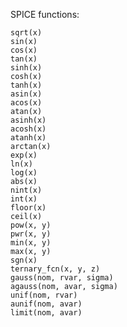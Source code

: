 SPICE functions:

    sqrt(x)
    sin(x)
    cos(x)
    tan(x)
    sinh(x)
    cosh(x)
    tanh(x)
    asin(x)
    acos(x)
    atan(x)
    asinh(x)
    acosh(x)
    atanh(x)
    arctan(x)
    exp(x)
    ln(x)
    log(x)
    abs(x)
    nint(x)
    int(x)
    floor(x)
    ceil(x)
    pow(x, y)
    pwr(x, y)
    min(x, y)
    max(x, y)
    sgn(x)
    ternary_fcn(x, y, z)
    gauss(nom, rvar, sigma)
    agauss(nom, avar, sigma)
    unif(nom, rvar)
    aunif(nom, avar)
    limit(nom, avar)
